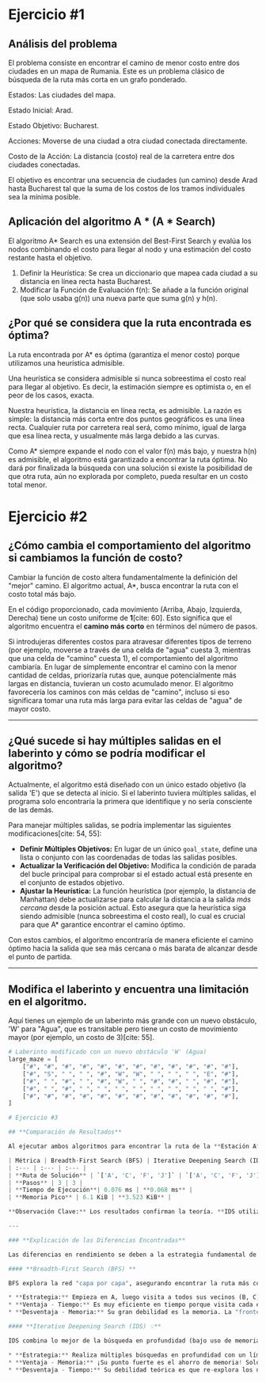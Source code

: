 # Ejercicio #1

## **Análisis del problema**

El problema consiste en encontrar el camino de menor costo entre dos ciudades en un mapa de Rumania. Este es un problema clásico de búsqueda de la ruta más corta en un grafo ponderado.

Estados: Las ciudades del mapa.

Estado Inicial: Arad.

Estado Objetivo: Bucharest.

Acciones: Moverse de una ciudad a otra ciudad conectada directamente.

Costo de la Acción: La distancia (costo) real de la carretera entre dos ciudades conectadas.

El objetivo es encontrar una secuencia de ciudades (un camino) desde Arad hasta Bucharest tal que la suma de los costos de los tramos individuales sea la mínima posible.


## **Aplicación del algoritmo A * (A * Search)**

El algoritmo A* Search es una extensión del Best-First Search y evalúa los nodos combinando el costo para llegar al nodo y una estimación del costo restante hasta el objetivo.

1. Definir la Heurística: Se crea un diccionario que mapea cada ciudad a su distancia en línea recta hasta Bucharest.
2. Modificar la Función de Evaluación f(n): Se añade a la función original (que solo usaba g(n)) una nueva parte que suma g(n) y h(n).

## **¿Por qué se considera que la ruta encontrada es óptima?**

La ruta encontrada por A* es óptima (garantiza el menor costo) porque utilizamos una heurística admisible.

Una heurística se considera admisible si nunca sobreestima el costo real para llegar al objetivo. Es decir, la estimación siempre es optimista o, en el peor de los casos, exacta.

Nuestra heurística, la distancia en línea recta, es admisible. La razón es simple: la distancia más corta entre dos puntos geográficos es una línea recta. Cualquier ruta por carretera real será, como mínimo, igual de larga que esa línea recta, y usualmente más larga debido a las curvas.

Como A* siempre expande el nodo con el valor f(n) más bajo, y nuestra h(n) es admisible, el algoritmo está garantizado a encontrar la ruta óptima. No dará por finalizada la búsqueda con una solución si existe la posibilidad de que otra ruta, aún no explorada por completo, pueda resultar en un costo total menor.


# Ejercicio #2

## **¿Cómo cambia el comportamiento del algoritmo si cambiamos la función de costo?**

Cambiar la función de costo altera fundamentalmente la definición del "mejor" camino. El algoritmo actual, A\*, busca encontrar la ruta con el costo total más bajo.

En el código proporcionado, cada movimiento (Arriba, Abajo, Izquierda, Derecha) tiene un costo uniforme de **1**[cite: 60]. Esto significa que el algoritmo encuentra el **camino más corto** en términos del número de pasos.

Si introdujeras diferentes costos para atravesar diferentes tipos de terreno (por ejemplo, moverse a través de una celda de "agua" cuesta 3, mientras que una celda de "camino" cuesta 1), el comportamiento del algoritmo cambiaría. En lugar de simplemente encontrar el camino con la menor cantidad de celdas, priorizaría rutas que, aunque potencialmente más largas en distancia, tuvieran un costo acumulado menor. El algoritmo favorecería los caminos con más celdas de "camino", incluso si eso significara tomar una ruta más larga para evitar las celdas de "agua" de mayor costo.

---

## **¿Qué sucede si hay múltiples salidas en el laberinto y cómo se podría modificar el algoritmo?**

Actualmente, el algoritmo está diseñado con un único estado objetivo (la salida 'E') que se detecta al inicio. Si el laberinto tuviera múltiples salidas, el programa solo encontraría la primera que identifique y no sería consciente de las demás.

Para manejar múltiples salidas, se podría implementar las siguientes modificaciones[cite: 54, 55]:

* **Definir Múltiples Objetivos:** En lugar de un único `goal_state`, define una lista o conjunto con las coordenadas de todas las salidas posibles.
* **Actualizar la Verificación del Objetivo:** Modifica la condición de parada del bucle principal para comprobar si el estado actual está presente en el conjunto de estados objetivo.
* **Ajustar la Heurística:** La función heurística (por ejemplo, la distancia de Manhattan) debe actualizarse para calcular la distancia a la salida *más cercana* desde la posición actual. Esto asegura que la heurística siga siendo admisible (nunca sobreestima el costo real), lo cual es crucial para que A\* garantice encontrar el camino óptimo.

Con estos cambios, el algoritmo encontraría de manera eficiente el camino óptimo hacia la salida que sea más cercana o más barata de alcanzar desde el punto de partida.

---

## **Modifica el laberinto y encuentra una limitación en el algoritmo.**

Aquí tienes un ejemplo de un laberinto más grande con un nuevo obstáculo, 'W' para "Agua", que es transitable pero tiene un costo de movimiento mayor (por ejemplo, un costo de 3)[cite: 55].

```python
# Laberinto modificado con un nuevo obstáculo 'W' (Agua)
large_maze = [
    ["#", "#", "#", "#", "#", "#", "#", "#", "#", "#", "#", "#"],
    ["#", "S", " ", " ", "#", "W", "W", " ", " ", " ", "E", "#"],
    ["#", " ", "#", " ", "#", "W", " ", "#", "#", " ", "#", "#"],
    ["#", " ", "#", " ", " ", " ", " ", " ", " ", " ", " ", "#"],
    ["#", "#", "#", "#", "#", "#", "#", "#", "#", "#", "#", "#"],
]

# Ejercicio #3

## **Comparación de Resultados**

Al ejecutar ambos algoritmos para encontrar la ruta de la **Estación A** a la **Estación J**, ambos encuentran la misma ruta óptima. Sin embargo, los datos de rendimiento que proporcionaste revelan las diferencias clave en su eficiencia.

| Métrica | Breadth-First Search (BFS) | Iterative Deepening Search (IDS) |
| :--- | :--- | :--- |
| **Ruta de Solución** | `['A', 'C', 'F', 'J']` | `['A', 'C', 'F', 'J']` |
| **Pasos** | 3 | 3 |
| **Tiempo de Ejecución**| 0.076 ms | **0.068 ms** |
| **Memoria Pico** | 6.1 KiB | **3.523 KiB** |

**Observación Clave:** Los resultados confirman la teoría. **IDS utiliza significativamente menos memoria** (casi la mitad) que BFS. Aunque teóricamente IDS suele ser un poco más lento por re-explorar nodos, en este caso específico y con un grafo tan pequeño, ha resultado ser marginalmente más rápido. Esto puede deberse a la eficiencia de la implementación o al bajo costo de la re-exploración en este escenario.

---

### **Explicación de las Diferencias Encontradas**

Las diferencias en rendimiento se deben a la estrategia fundamental de cada algoritmo para explorar el grafo de estaciones.

#### **Breadth-First Search (BFS) **

BFS explora la red "capa por capa", asegurando encontrar la ruta más corta.

* **Estrategia:** Empieza en A, luego visita a todos sus vecinos (B, C), luego a los vecinos de estos (D, E, F), y así sucesivamente. Para lograrlo, debe mantener una lista (la "frontera") de todas las estaciones que ha descubierto pero cuyos vecinos aún no ha explorado.
* **Ventaja - Tiempo:** Es muy eficiente en tiempo porque visita cada estación una sola vez.
* **Desventaja - Memoria:** Su gran debilidad es la memoria. La "frontera" de nodos puede crecer exponencialmente. En tu ejecución, necesitó **6.1 KiB** para almacenar estas listas, lo cual es considerablemente más que IDS. Para un mapa de metro con miles de estaciones, BFS podría agotar la memoria del sistema.

#### **Iterative Deepening Search (IDS) 💡**

IDS combina lo mejor de la búsqueda en profundidad (bajo uso de memoria) y la búsqueda en anchura (encontrar la ruta más corta).

* **Estrategia:** Realiza múltiples búsquedas en profundidad con un límite que va incrementando: primero busca rutas de 1 paso, luego de 2, y finalmente de 3 pasos, donde encuentra la solución.
* **Ventaja - Memoria:** ¡Su punto fuerte es el ahorro de memoria! Solo necesita recordar la ruta actual que está explorando (ej: A -> C -> F). Como demostró tu ejecución, solo necesitó **3.523 KiB**. Esta característica lo hace ideal para problemas con un espacio de estados enorme.
* **Desventaja - Tiempo:** Su debilidad teórica es que re-explora los nodos de niveles superiores en cada nueva iteración. Por ejemplo, para buscar a profundidad 3, vuelve a recorrer las rutas de profundidad 1 y 2. Aunque esto lo hace potencialmente más lento, tus resultados muestran que para este problema tan pequeño, este costo fue insignificante e incluso resultó ser un poco más rápido.



